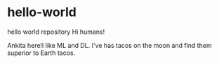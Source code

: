 # hello-world
hello world repository
Hi humans!

Ankita here!I like ML and DL.
I've has tacos on the moon and find them superior to Earth tacos.
